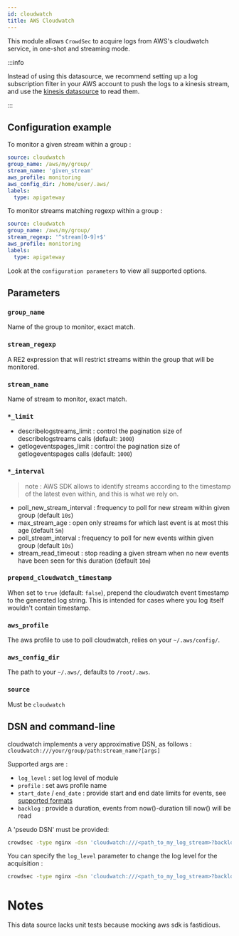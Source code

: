 ```yaml
---
id: cloudwatch
title: AWS Cloudwatch
---
```


This module allows `CrowdSec` to acquire logs from AWS's cloudwatch service, in one-shot and streaming mode.

:::info

Instead of using this datasource, we recommend setting up a log subscription filter in your AWS account to push the logs to a kinesis stream, and use the [kinesis datasource](/data_sources/kinesis.md) to read them.

:::

## Configuration example

To monitor a given stream within a group :

```yaml
source: cloudwatch
group_name: /aws/my/group/
stream_name: 'given_stream'
aws_profile: monitoring
aws_config_dir: /home/user/.aws/
labels:
  type: apigateway
```

To monitor streams matching regexp within a group :

```yaml
source: cloudwatch
group_name: /aws/my/group/
stream_regexp: '^stream[0-9]+$'
aws_profile: monitoring
labels:
  type: apigateway
```

Look at the `configuration parameters` to view all supported options.

## Parameters


### `group_name`

Name of the group to monitor, exact match.

### `stream_regexp`

A RE2 expression that will restrict streams within the group that will be monitored.

### `stream_name`

Name of stream to monitor, exact match.

### `*_limit`

 - describelogstreams_limit : control the pagination size of describelogstreams calls (default: `1000`)
 - getlogeventspages_limit : control the pagination size of getlogeventspages calls (default: `1000`)

### `*_interval`

> note : AWS SDK allows to identify streams according to the timestamp of the latest even within, and this is what we rely on.

 - poll_new_stream_interval : frequency to poll for new stream within given group (default `10s`)
 - max_stream_age : open only streams for which last event is at most this age (default `5m`)
 - poll_stream_interval : frequency to poll for new events within given group (default `10s`)
 - stream_read_timeout : stop reading a given stream when no new events have been seen for this duration (default `10m`)

### `prepend_cloudwatch_timestamp`

When set to `true` (default: `false`), prepend the cloudwatch event timestamp to the generated log string. This is intended for cases where you log itself wouldn't contain timestamp.

### `aws_profile`

The aws profile to use to poll cloudwatch, relies on your `~/.aws/config/`.

### `aws_config_dir`

The path to your `~/.aws/`, defaults to `/root/.aws`.

### `source`

Must be `cloudwatch`

## DSN and command-line

cloudwatch implements a very approximative DSN, as follows : `cloudwatch:///your/group/path:stream_name?[args]`

Supported args are :

  - `log_level` : set log level of module
  - `profile` : set aws profile name
  - `start_date` / `end_date` : provide start and end date limits for events, see [supported formats](https://hub.crowdsec.net/author/crowdsecurity/configurations/dateparse-enrich)
  - `backlog` : provide a duration, events from now()-duration till now() will be read


A 'pseudo DSN' must be provided:

```bash
crowdsec -type nginx -dsn 'cloudwatch:///<path_to_my_log_stream>?backlog=12h&profile=<my_aws_profile>' 
```

You can specify the `log_level` parameter to change the log level for the acquisition :

```bash
crowdsec -type nginx -dsn 'cloudwatch:///<path_to_my_log_stream>?backlog=12h&profile=<my_aws_profile>&log_level=debug' 
```

# Notes

This data source lacks unit tests because mocking aws sdk is fastidious.

